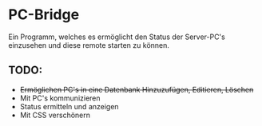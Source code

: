 # PC-Bridge

Ein Programm, welches es ermöglicht den Status der Server-PC's einzusehen und diese remote starten zu können.


## TODO:
* ~~Ermöglichen PC's in eine Datenbank Hinzuzufügen, Editieren, Löschen~~
* Mit PC's kommunizieren
* Status ermitteln und anzeigen
* Mit CSS verschönern